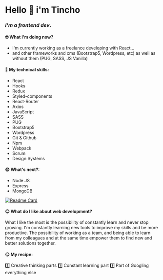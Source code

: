 # Hello 👋 i'm Tincho
### *I'm a frontend dev*.

#### 🤓 What I'm doing now?
- I'm currently working as a freelance developing with React...
- and other frameworks and cms (Bootstrap5, Wordpress, etc) as well as without them (PUG, SASS, JS Vanilla) 

#### 🤖 My technical skills:
- React
- Hooks
- Redux
- Styled-components
- React-Router
- Axios
- JavaScript
- SASS
- PUG
- Bootstrap5
- Wordpress
- Git & Github
- Npm
- Webpack
- Scrum
- Design Systems

#### 😎 What's next?:
- Node JS
- Express
- MongoDB

[![Readme Card](https://github-readme-stats.vercel.app/api/top-langs/?username=dosunounodev&repo=dosunounodev&layout=compact)](https://github.com/dosunounodev/dosunounodev) 

#### 😉 What do I like about web development?
What I like the most is the possibility of constantly learn and never stop growing.
I'm constantly learning new tools to improve my skills and be more productive.
The possibility of working as a team, and being able to learn from my colleagues and at the same time empower them to find new and better solutions together.

#### 😏 My recipe:
2️⃣ Creative thinking parts
1️⃣ Constant learning part
1️⃣ Part of Googling everything else 
